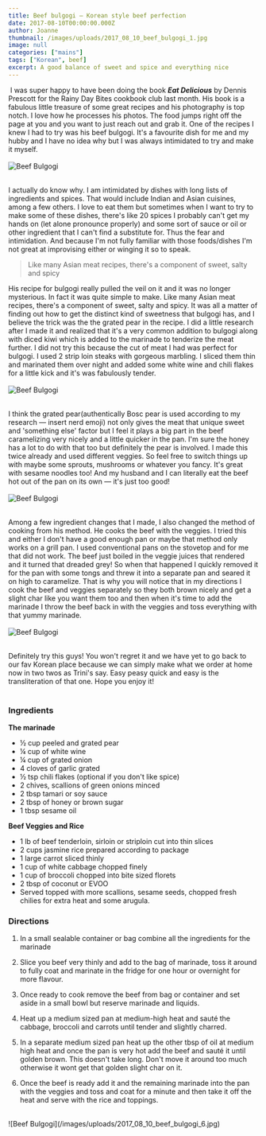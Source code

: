 ```yaml
---
title: Beef bulgogi – Korean style beef perfection
date: 2017-08-10T00:00:00.000Z
author: Joanne
thumbnail: /images/uploads/2017_08_10_beef_bulgogi_1.jpg
image: null
categories: ["mains"]
tags: ["Korean", beef]
excerpt: A good balance of sweet and spice and everything nice
---
```

​
I was super happy to have been doing the book ***Eat Delicious*** by Dennis Prescott for the Rainy Day Bites cookbook club last month. His book is a fabulous little treasure of some great recipes and his photography is top notch. I love how he processes his photos. The food jumps right off the page at you and you want to just reach out and grab it. One of the recipes I knew I had to try was his beef bulgogi. It's a favourite dish for me and my hubby and I have no idea why but I was always intimidated to try and make it myself.
<br>
<br>
![Beef Bulgogi](/images/uploads/2017_08_10_beef_bulgogi_2.jpg)
<br>
<br>

I actually do know why. I am intimidated by dishes with long lists of ingredients and spices. That would include Indian and Asian cuisines, among a few others. I love to eat them but sometimes when I want to try to make some of these dishes, there's like 20 spices I probably can't get my hands on (let alone pronounce properly) and some sort of sauce or oil or other ingredient that I can't find a substitute for. Thus the fear and intimidation. And because I'm not fully familiar with those foods/dishes I'm not great at improvising either or winging it so to speak.

> Like many Asian meat recipes, there's a component of sweet, salty and spicy

His recipe for bulgogi really pulled the veil on it and it was no longer mysterious. In fact it was quite simple to make. Like many Asian meat recipes, there's a component of sweet, salty and spicy. It was all a matter of finding out how to get the distinct kind of sweetness that bulgogi has, and I believe the trick was the the grated pear in the recipe. I did a little research after I made it and realized that it's a very common addition to bulgogi along with diced kiwi which is added to the marinade to tenderize the meat further. I did not try this because the cut of meat I had was perfect for bulgogi. I used 2 strip loin steaks with gorgeous marbling.  I sliced them thin and marinated them over night and added some white wine and chili flakes for a little kick and it's was fabulously tender.
<br>
<br>
![Beef Bulgogi](/images/uploads/2017_08_10_beef_bulgogi_3.jpg)
<br>
<br>

I think the grated pear(authentically Bosc pear is used according to my research &mdash; insert nerd emoji) not only gives the meat that unique sweet and 'something else' factor but I feel it plays a big part in the beef caramelizing very nicely and a little quicker in the pan.  I'm sure the honey has a lot to do with that too but definitely the pear is involved.  I made this twice already and used different veggies.  So feel free to switch things up with maybe some sprouts, mushrooms or whatever you fancy. It's great with sesame noodles too! And my husband and I can literally eat the beef hot out of the pan on its own &mdash; it's just too good!
<br>
<br>
![Beef Bulgogi](/images/uploads/2017_08_10_beef_bulgogi_4.jpg)
<br>
<br>

Among a few ingredient changes that I made, I also changed the method of cooking from his method.  He cooks the beef with the veggies. I tried this and either I don't have a good enough pan or maybe that method only works on a grill pan.  I used conventional pans on the stovetop and for me that did not work. The beef just boiled in the veggie juices that rendered and it turned that dreaded grey! So when that happened I quickly removed it for the pan with some tongs and threw it into a separate pan and seared it on high to caramelize. That is why you will notice that in my directions I cook the beef and veggies separately so they both brown nicely and get a slight char like you want them too and then when it's time to add the marinade I throw the beef back in with the veggies and toss everything with that yummy marinade.
<br>
<br>
![Beef Bulgogi](/images/uploads/2017_08_10_beef_bulgogi_5.jpg)
<br>
<br>

Definitely try this guys! You won't regret it and we have yet to go back to our fav Korean place because we can simply make what we order at home now in two twos as Trini's say. Easy peasy quick and easy is the transliteration of that one. Hope you enjoy it!
<br>
<br>

### Ingredients

**The marinade**

* &frac12; cup peeled and grated pear
* &frac14; cup of white wine  
* &frac14; cup of grated onion
* 4 cloves of garlic grated
* &frac12; tsp chili flakes (optional if you don't like spice)
* 2 chives, scallions of green onions minced
* 2 tbsp tamari or soy sauce
* 2 tbsp of honey or brown sugar
* 1 tbsp sesame oil

**Beef Veggies and Rice**

* 1 lb of beef tenderloin, sirloin or striploin cut into thin slices
* 2 cups jasmine rice prepared according to package
* 1 large carrot sliced thinly
* 1 cup of white cabbage chopped finely
* 1 cup of broccoli chopped into bite sized florets
* 2 tbsp of coconut or EVOO
* Served topped with more scallions, sesame seeds, chopped fresh chilies for extra heat and some arugula.

### Directions

1. In a small sealable container or bag combine all the ingredients for the marinade

1. Slice you beef very thinly and add to the bag of marinade, toss it around to fully coat and marinate in the fridge for one hour or overnight for more flavour.

1. Once ready to cook remove the beef from bag or container and set aside in a small bowl but reserve marinade and liquids.

1. Heat up a medium sized pan at medium-high heat and sauté the cabbage, broccoli and carrots until tender and slightly charred.  

1. In a separate medium sized pan heat up the other tbsp of oil at medium high heat and once the pan is very hot add the beef and sauté it until golden brown. This doesn't take long. Don't move it around too much otherwise it wont get that golden slight char on it.

1. Once the beef is ready add it and the remaining marinade into the pan with the veggies and toss and coat for a minute and then take it off the heat and serve with the rice and toppings.

<br>
![Beef Bulgogi](/images/uploads/2017_08_10_beef_bulgogi_6.jpg)
